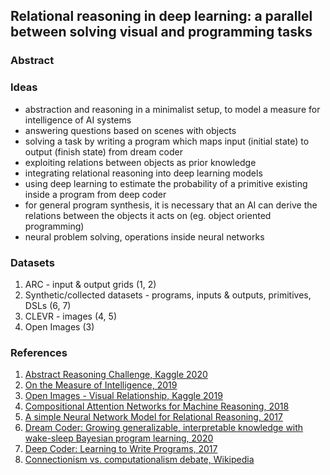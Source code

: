 ## Relational reasoning in deep learning: a parallel between solving visual and programming tasks

### Abstract

### Ideas

- abstraction and reasoning in a minimalist setup, to model a measure for intelligence of AI systems
- answering questions based on scenes with objects
- solving a task by writing a program which maps input (initial state) to output (finish state) from dream coder
- exploiting relations between objects as prior knowledge
- integrating relational reasoning into deep learning models
- using deep learning to estimate the probability of a primitive existing inside a program from deep coder
- for general program synthesis, it is necessary that an AI can derive the relations between the objects it acts on (eg. object oriented programming)
- neural problem solving, operations inside neural networks

### Datasets

1. ARC - input & output grids (1, 2)
2. Synthetic/collected datasets - programs, inputs & outputs, primitives, DSLs (6, 7)
3. CLEVR - images (4, 5)
4. Open Images (3)

### References

1. [Abstract Reasoning Challenge, Kaggle 2020](https://www.kaggle.com/c/abstraction-and-reasoning-challenge)
2. [On the Measure of Intelligence, 2019](https://arxiv.org/pdf/1911.01547.pdf)
3. [Open Images - Visual Relationship, Kaggle 2019](https://www.kaggle.com/c/open-images-2019-visual-relationship/)
4. [Compositional Attention Networks for Machine Reasoning, 2018](https://arxiv.org/pdf/1803.03067.pdf)
5. [A simple Neural Network Model for Relational Reasoning, 2017](https://arxiv.org/pdf/1706.01427.pdf)
6. [Dream Coder: Growing generalizable, interpretable knowledge with wake-sleep Bayesian program learning, 2020](https://arxiv.org/pdf/2006.08381.pdf)
7. [Deep Coder: Learning to Write Programs, 2017](https://arxiv.org/pdf/1611.01989.pdf)
8. [Connectionism vs. computationalism debate, Wikipedia](https://en.wikipedia.org/wiki/Connectionism)